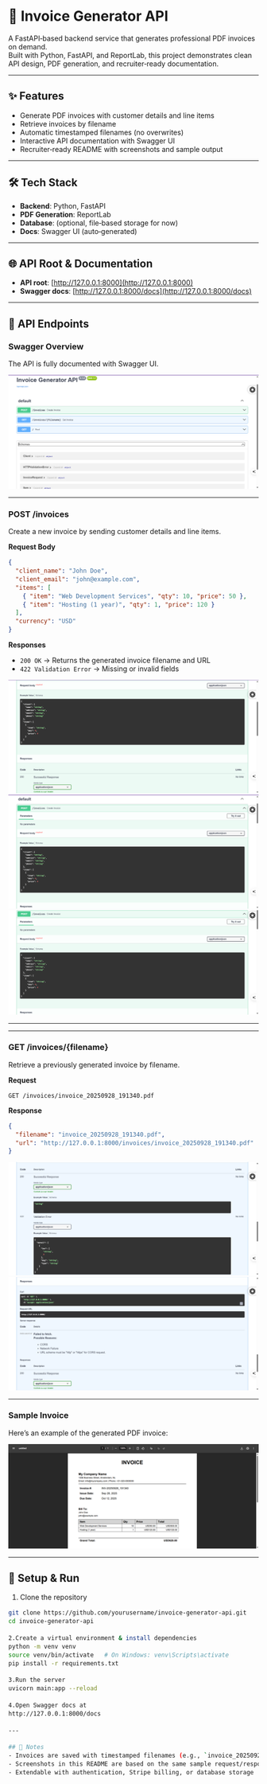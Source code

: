 # 🧾 Invoice Generator API

A FastAPI‑based backend service that generates professional PDF invoices on demand.  
Built with Python, FastAPI, and ReportLab, this project demonstrates clean API design, PDF generation, and recruiter‑ready documentation.

---

## ✨ Features
- Generate PDF invoices with customer details and line items
- Retrieve invoices by filename
- Automatic timestamped filenames (no overwrites)
- Interactive API documentation with Swagger UI
- Recruiter‑ready README with screenshots and sample output

---

## 🛠 Tech Stack
- **Backend**: Python, FastAPI
- **PDF Generation**: ReportLab
- **Database**: (optional, file‑based storage for now)
- **Docs**: Swagger UI (auto‑generated)

---

## 🌐 API Root & Documentation
- **API root**: [http://127.0.0.1:8000](http://127.0.0.1:8000)  
- **Swagger docs**: [http://127.0.0.1:8000/docs](http://127.0.0.1:8000/docs)

---

## 📖 API Endpoints

### Swagger Overview
The API is fully documented with Swagger UI.

![Swagger Overview](screenshots/swagger-overview.png)

---

### POST /invoices
Create a new invoice by sending customer details and line items.


**Request Body**
```json
{
  "client_name": "John Doe",
  "client_email": "john@example.com",
  "items": [
    { "item": "Web Development Services", "qty": 10, "price": 50 },
    { "item": "Hosting (1 year)", "qty": 1, "price": 120 }
  ],
  "currency": "USD"
}

```
**Responses**
- `200 OK` → Returns the generated invoice filename and URL  
- `422 Validation Error` → Missing or invalid fields


![POST /invoices](screenshots/post-invoices.png)  
![POST /invoices Request](screenshots/post-invoices-request.png)  
![POST /invoices Response](screenshots/post-invoices-response.png)

---

---

### GET /invoices/{filename}
Retrieve a previously generated invoice by filename.

**Request**
```http
GET /invoices/invoice_20250928_191340.pdf
```
**Response**
```json
{
  "filename": "invoice_20250928_191340.pdf",
  "url": "http://127.0.0.1:8000/invoices/invoice_20250928_191340.pdf"
}
```

![GET /invoices Request](screenshots/get-invoices-request.png)  
![GET /invoices Response](screenshots/get-invoices-response.png)

---

### Sample Invoice
Here’s an example of the generated PDF invoice:

![Sample Invoice](screenshots/sample-invoice.png)


---

## 🚀 Setup & Run

1. Clone the repository
```bash
git clone https://github.com/yourusername/invoice-generator-api.git
cd invoice-generator-api

2.Create a virtual environment & install dependencies
python -m venv venv
source venv/bin/activate   # On Windows: venv\Scripts\activate
pip install -r requirements.txt

3.Run the server
uvicorn main:app --reload

4.Open Swagger docs at
http://127.0.0.1:8000/docs

---

## 📌 Notes
- Invoices are saved with timestamped filenames (e.g., `invoice_20250928_191340.pdf`)  
- Screenshots in this README are based on the same sample request/response flow  
- Extendable with authentication, Stripe billing, or database storage


